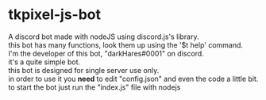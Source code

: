 # tkpixel-js-bot

A discord bot made with nodeJS using discord.js's library.<br/>
this bot has many functions, look them up using the '$t help' command.<br/>
I'm the developer of this bot, "darkHares#0001" on discord.<br/>
it's a quite simple bot.<br/>
this bot is designed for single server use only.<br/>
in order to use it you <b>need</b> to edit "config.json" and even the code a little bit.<br/>
to start the bot just run the "index.js" file with nodejs
